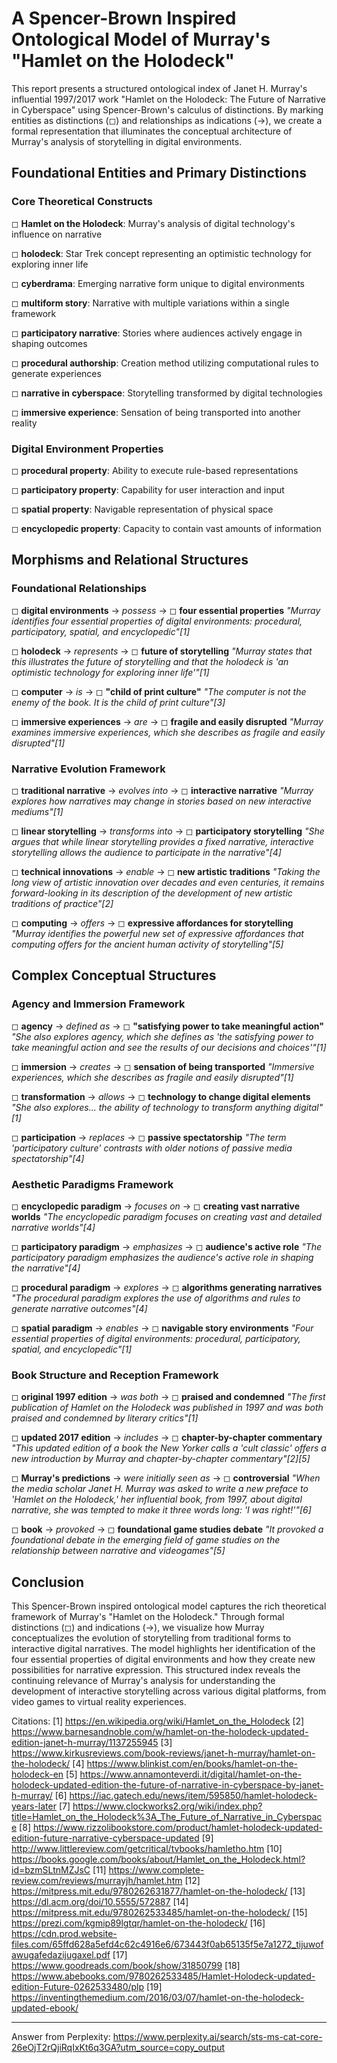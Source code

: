 # A Spencer-Brown Inspired Ontological Model of Murray's "Hamlet on the Holodeck"

This report presents a structured ontological index of Janet H. Murray's influential 1997/2017 work "Hamlet on the Holodeck: The Future of Narrative in Cyberspace" using Spencer-Brown's calculus of distinctions. By marking entities as distinctions (◻) and relationships as indications (→), we create a formal representation that illuminates the conceptual architecture of Murray's analysis of storytelling in digital environments.

## Foundational Entities and Primary Distinctions

### Core Theoretical Constructs

◻ **Hamlet on the Holodeck**: Murray's analysis of digital technology's influence on narrative

◻ **holodeck**: Star Trek concept representing an optimistic technology for exploring inner life

◻ **cyberdrama**: Emerging narrative form unique to digital environments

◻ **multiform story**: Narrative with multiple variations within a single framework

◻ **participatory narrative**: Stories where audiences actively engage in shaping outcomes

◻ **procedural authorship**: Creation method utilizing computational rules to generate experiences

◻ **narrative in cyberspace**: Storytelling transformed by digital technologies

◻ **immersive experience**: Sensation of being transported into another reality

### Digital Environment Properties

◻ **procedural property**: Ability to execute rule-based representations

◻ **participatory property**: Capability for user interaction and input

◻ **spatial property**: Navigable representation of physical space

◻ **encyclopedic property**: Capacity to contain vast amounts of information

## Morphisms and Relational Structures

### Foundational Relationships

◻ **digital environments** → *possess* → ◻ **four essential properties**
   *"Murray identifies four essential properties of digital environments: procedural, participatory, spatial, and encyclopedic"[1]*

◻ **holodeck** → *represents* → ◻ **future of storytelling**
   *"Murray states that this illustrates the future of storytelling and that the holodeck is 'an optimistic technology for exploring inner life'"[1]*

◻ **computer** → *is* → ◻ **"child of print culture"**
   *"The computer is not the enemy of the book. It is the child of print culture"[3]*

◻ **immersive experiences** → *are* → ◻ **fragile and easily disrupted**
   *"Murray examines immersive experiences, which she describes as fragile and easily disrupted"[1]*

### Narrative Evolution Framework

◻ **traditional narrative** → *evolves into* → ◻ **interactive narrative**
   *"Murray explores how narratives may change in stories based on new interactive mediums"[1]*

◻ **linear storytelling** → *transforms into* → ◻ **participatory storytelling**
   *"She argues that while linear storytelling provides a fixed narrative, interactive storytelling allows the audience to participate in the narrative"[4]*

◻ **technical innovations** → *enable* → ◻ **new artistic traditions**
   *"Taking the long view of artistic innovation over decades and even centuries, it remains forward-looking in its description of the development of new artistic traditions of practice"[2]*

◻ **computing** → *offers* → ◻ **expressive affordances for storytelling**
   *"Murray identifies the powerful new set of expressive affordances that computing offers for the ancient human activity of storytelling"[5]*

## Complex Conceptual Structures

### Agency and Immersion Framework

◻ **agency** → *defined as* → ◻ **"satisfying power to take meaningful action"**
   *"She also explores agency, which she defines as 'the satisfying power to take meaningful action and see the results of our decisions and choices'"[1]*

◻ **immersion** → *creates* → ◻ **sensation of being transported**
   *"Immersive experiences, which she describes as fragile and easily disrupted"[1]*

◻ **transformation** → *allows* → ◻ **technology to change digital elements**
   *"She also explores... the ability of technology to transform anything digital"[1]*

◻ **participation** → *replaces* → ◻ **passive spectatorship**
   *"The term 'participatory culture' contrasts with older notions of passive media spectatorship"[4]*

### Aesthetic Paradigms Framework

◻ **encyclopedic paradigm** → *focuses on* → ◻ **creating vast narrative worlds**
   *"The encyclopedic paradigm focuses on creating vast and detailed narrative worlds"[4]*

◻ **participatory paradigm** → *emphasizes* → ◻ **audience's active role**
   *"The participatory paradigm emphasizes the audience's active role in shaping the narrative"[4]*

◻ **procedural paradigm** → *explores* → ◻ **algorithms generating narratives**
   *"The procedural paradigm explores the use of algorithms and rules to generate narrative outcomes"[4]*

◻ **spatial paradigm** → *enables* → ◻ **navigable story environments**
   *"Four essential properties of digital environments: procedural, participatory, spatial, and encyclopedic"[1]*

### Book Structure and Reception Framework

◻ **original 1997 edition** → *was both* → ◻ **praised and condemned**
   *"The first publication of Hamlet on the Holodeck was published in 1997 and was both praised and condemned by literary critics"[1]*

◻ **updated 2017 edition** → *includes* → ◻ **chapter-by-chapter commentary**
   *"This updated edition of a book the New Yorker calls a 'cult classic' offers a new introduction by Murray and chapter-by-chapter commentary"[2][5]*

◻ **Murray's predictions** → *were initially seen as* → ◻ **controversial**
   *"When the media scholar Janet H. Murray was asked to write a new preface to 'Hamlet on the Holodeck,' her influential book, from 1997, about digital narrative, she was tempted to make it three words long: 'I was right!'"[6]*

◻ **book** → *provoked* → ◻ **foundational game studies debate**
   *"It provoked a foundational debate in the emerging field of game studies on the relationship between narrative and videogames"[5]*

## Conclusion

This Spencer-Brown inspired ontological model captures the rich theoretical framework of Murray's "Hamlet on the Holodeck." Through formal distinctions (◻) and indications (→), we visualize how Murray conceptualizes the evolution of storytelling from traditional forms to interactive digital narratives. The model highlights her identification of the four essential properties of digital environments and how they create new possibilities for narrative expression. This structured index reveals the continuing relevance of Murray's analysis for understanding the development of interactive storytelling across various digital platforms, from video games to virtual reality experiences.

Citations:
[1] https://en.wikipedia.org/wiki/Hamlet_on_the_Holodeck
[2] https://www.barnesandnoble.com/w/hamlet-on-the-holodeck-updated-edition-janet-h-murray/1137255945
[3] https://www.kirkusreviews.com/book-reviews/janet-h-murray/hamlet-on-the-holodeck/
[4] https://www.blinkist.com/en/books/hamlet-on-the-holodeck-en
[5] https://www.annamonteverdi.it/digital/hamlet-on-the-holodeck-updated-edition-the-future-of-narrative-in-cyberspace-by-janet-h-murray/
[6] https://iac.gatech.edu/news/item/595850/hamlet-holodeck-years-later
[7] https://www.clockworks2.org/wiki/index.php?title=Hamlet_on_the_Holodeck%3A_The_Future_of_Narrative_in_Cyberspace
[8] https://www.rizzolibookstore.com/product/hamlet-holodeck-updated-edition-future-narrative-cyberspace-updated
[9] http://www.littlereview.com/getcritical/tvbooks/hamletho.htm
[10] https://books.google.com/books/about/Hamlet_on_the_Holodeck.html?id=bzmSLtnMZJsC
[11] https://www.complete-review.com/reviews/murrayjh/hamlet.htm
[12] https://mitpress.mit.edu/9780262631877/hamlet-on-the-holodeck/
[13] https://dl.acm.org/doi/10.5555/572887
[14] https://mitpress.mit.edu/9780262533485/hamlet-on-the-holodeck/
[15] https://prezi.com/kgmip89lgtqr/hamlet-on-the-holodeck/
[16] https://cdn.prod.website-files.com/65ffd628a5efd4c62c4916e6/673443f0ab65135f5e7a1272_tijuwofawugafedazijugaxel.pdf
[17] https://www.goodreads.com/book/show/31850799
[18] https://www.abebooks.com/9780262533485/Hamlet-Holodeck-updated-edition-Future-0262533480/plp
[19] https://inventingthemedium.com/2016/03/07/hamlet-on-the-holodeck-updated-ebook/

---
Answer from Perplexity: https://www.perplexity.ai/search/sts-ms-cat-core-26eOjT2rQjiRqIxKt6q3GA?utm_source=copy_output